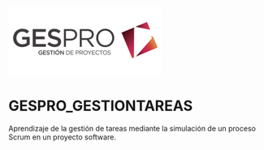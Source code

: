 ![Logo](https://raw.githubusercontent.com/sgg0008/GESPRO_GESTIONTAREAS/images/logo.png)

# GESPRO_GESTIONTAREAS
Aprendizaje de la gestión de tareas mediante la simulación de un proceso Scrum en un proyecto software.
